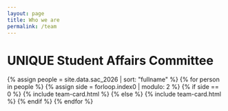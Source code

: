 ```yaml
---
layout: page
title: Who we are
permalink: /team
---
```


# UNIQUE Student Affairs Committee

{% assign people = site.data.sac_2026 | sort: "fullname" %}
{% for person in people %}
  {% assign side = forloop.index0 | modulo: 2 %}
    {% if side == 0 %}
      {% include team-card.html %}
    {% else %}
      {% include team-card.html %}
    {% endif %}
{% endfor %}
